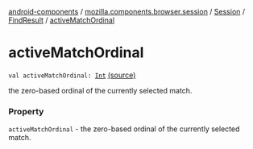 [android-components](../../../index.md) / [mozilla.components.browser.session](../../index.md) / [Session](../index.md) / [FindResult](index.md) / [activeMatchOrdinal](./active-match-ordinal.md)

# activeMatchOrdinal

`val activeMatchOrdinal: `[`Int`](https://kotlinlang.org/api/latest/jvm/stdlib/kotlin/-int/index.html) [(source)](https://github.com/mozilla-mobile/android-components/blob/master/components/browser/session/src/main/java/mozilla/components/browser/session/Session.kt#L196)

the zero-based ordinal of the currently selected match.

### Property

`activeMatchOrdinal` - the zero-based ordinal of the currently selected match.